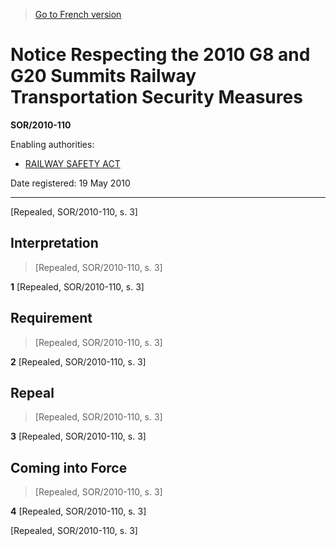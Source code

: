 > [Go to French version](/fr/Règlements/Décrets,%20ordonnances%20et%20règlements%20statutaires/2010/110.md)

# Notice Respecting the 2010 G8 and G20 Summits Railway Transportation Security Measures

**SOR/2010-110**

Enabling authorities: 
- [RAILWAY SAFETY ACT](/en/Acts/Statutes%20of%20Canada/1985/c.%2032%20(4th%20Supp.).md)

Date registered: 19 May 2010

----------


[Repealed, SOR/2010-110, s. 3]



## Interpretation
> [Repealed, SOR/2010-110, s. 3]



**1** [Repealed, SOR/2010-110, s. 3]




## Requirement
> [Repealed, SOR/2010-110, s. 3]



**2** [Repealed, SOR/2010-110, s. 3]




## Repeal
> [Repealed, SOR/2010-110, s. 3]



**3** [Repealed, SOR/2010-110, s. 3]




## Coming into Force
> [Repealed, SOR/2010-110, s. 3]



**4** [Repealed, SOR/2010-110, s. 3]


[Repealed, SOR/2010-110, s. 3]


